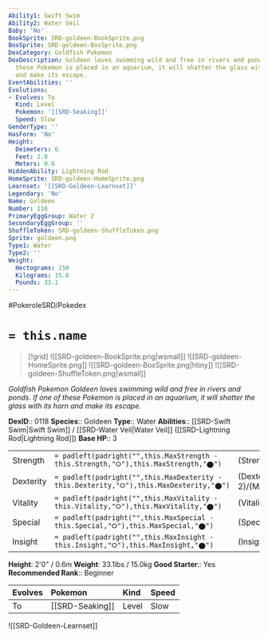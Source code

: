 ```yaml
---
Ability1: Swift Swim
Ability2: Water Veil
Baby: 'No'
BookSprite: SRD-goldeen-BookSprite.png
BoxSprite: SRD-goldeen-BoxSprite.png
DexCategory: Goldfish Pokemon
DexDescription: Goldeen loves swimming wild and free in rivers and ponds. If one of
  these Pokemon is placed in an aquarium, it will shatter the glass with its horn
  and make its escape.
EventAbilities: ''
Evolutions:
- Evolves: To
  Kind: Level
  Pokemon: '[[SRD-Seaking]]'
  Speed: Slow
GenderType: ''
HasForm: 'No'
Height:
  Deimeters: 6
  Feet: 2.0
  Meters: 0.6
HiddenAbility: Lightning Rod
HomeSprite: SRD-goldeen-HomeSprite.png
Learnset: '[[SRD-Goldeen-Learnset]]'
Legendary: 'No'
Name: Goldeen
Number: 118
PrimaryEggGroup: Water 2
SecondaryEggGroup: ''
ShuffleToken: SRD-goldeen-ShuffleToken.png
Sprite: goldeen.png
Type1: Water
Type2: ''
Weight:
  Hectograms: 150
  Kilograms: 15.0
  Pounds: 33.1
---
```


#PokeroleSRD/Pokedex

# `= this.name`

> [!grid]
> ![[SRD-goldeen-BookSprite.png|wsmall]]
> ![[SRD-goldeen-HomeSprite.png]]
> ![[SRD-goldeen-BoxSprite.png|htiny]]
> ![[SRD-goldeen-ShuffleToken.png|wsmall]]


*Goldfish Pokemon*
*Goldeen loves swimming wild and free in rivers and ponds. If one of these Pokemon is placed in an aquarium, it will shatter the glass with its horn and make its escape.*

**DexID**:: 0118
**Species**:: Goldeen
**Type**:: Water
**Abilities**:: [[SRD-Swift Swim|Swift Swim]] / [[SRD-Water Veil|Water Veil]] ([[SRD-Lightning Rod|Lightning Rod]])
**Base HP**:: 3

|           |                                                                                        |                                          |
| --------- | -------------------------------------------------------------------------------------- | ---------------------------------------- |
| Strength  | `= padleft(padright("",this.MaxStrength - this.Strength,"⭘"),this.MaxStrength,"⬤")`    | (Strength::2)/(MaxStrength::4)   |
| Dexterity | `= padleft(padright("",this.MaxDexterity - this.Dexterity,"⭘"),this.MaxDexterity,"⬤")` | (Dexterity:: 2)/(MaxDexterity::4) |
| Vitality  | `= padleft(padright("",this.MaxVitality - this.Vitality,"⭘"),this.MaxVitality,"⬤")`    | (Vitality::2)/(MaxVitality::4)   |
| Special   | `= padleft(padright("",this.MaxSpecial - this.Special,"⭘"),this.MaxSpecial,"⬤")`       | (Special::1)/(MaxSpecial::3)     |
| Insight   | `= padleft(padright("",this.MaxInsight - this.Insight,"⭘"),this.MaxInsight,"⬤")`       | (Insight::2)/(MaxInsight::4)     |

**Height**: 2'0" / 0.6m
**Weight**: 33.1lbs / 15.0kg
**Good Starter**:: Yes
**Recommended Rank**:: Beginner

| Evolves   | Pokemon         | Kind   | Speed   |
|:----------|:----------------|:-------|:--------|
| To        | [[SRD-Seaking]] | Level  | Slow    |

![[SRD-Goldeen-Learnset]]